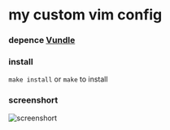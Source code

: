 # my custom vim config

### depence [Vundle](https://github.com/VundleVim/Vundle.vim)

### install 

  `make install` or `make` to install

### screenshort 

  ![screenshort](http://7u2min.com1.z0.glb.clouddn.com/vimrc.png)
